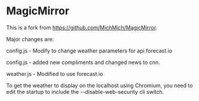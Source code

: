 MagicMirror
===========
This is a fork from https://github.com/MichMich/MagicMirror.

Major changes are:

  config.js - Modify to change weather parameters for api.forecast.io
  
  config.js - added new compliments and changed news to cnn.

  weather.js - Modified to use forecast.io

To get the weather to display on the localhost using Chromium, you need to edit the startup to include the --disable-web-security cli switch.

